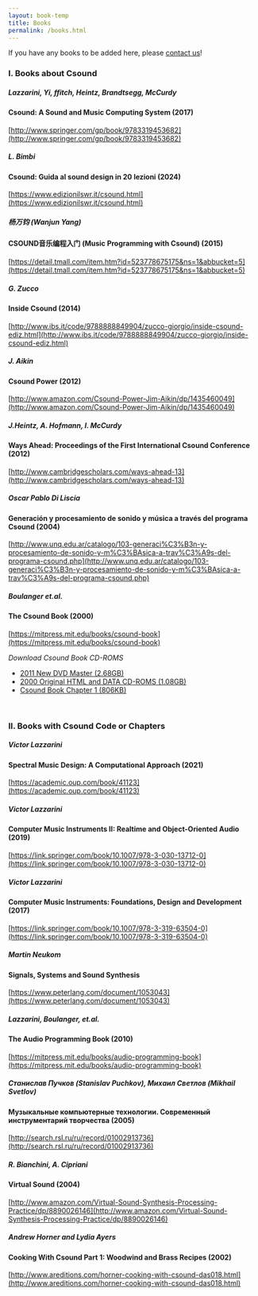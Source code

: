 ```yaml
---
layout: book-temp
title: Books
permalink: /books.html
---
```


If you have any books to be added here, please [contact us](/website-team.html)!

### I. Books about Csound

##### Lazzarini, Yi, ffitch, Heintz, Brandtsegg, McCurdy
#### Csound: A Sound and Music Computing System (2017)
[http://www.springer.com/gp/book/9783319453682](http://www.springer.com/gp/book/9783319453682)

##### L. Bimbi
#### Csound: Guida al sound design in 20 lezioni (2024)
[https://www.edizionilswr.it/csound.html](https://www.edizionilswr.it/csound.html)

##### 杨万钧 (Wanjun Yang)
#### CSOUND音乐编程入门 (Music Programming with Csound) (2015)
[https://detail.tmall.com/item.htm?id=523778675175&ns=1&abbucket=5](https://detail.tmall.com/item.htm?id=523778675175&ns=1&abbucket=5)

##### G. Zucco
#### Inside Csound (2014)
[http://www.ibs.it/code/9788888849904/zucco-giorgio/inside-csound-ediz.html](http://www.ibs.it/code/9788888849904/zucco-giorgio/inside-csound-ediz.html)

##### J. Aikin
#### Csound Power (2012)
[http://www.amazon.com/Csound-Power-Jim-Aikin/dp/1435460049](http://www.amazon.com/Csound-Power-Jim-Aikin/dp/1435460049)

##### J.Heintz, A. Hofmann, I. McCurdy
#### Ways Ahead: Proceedings of the First International Csound Conference (2012)
[http://www.cambridgescholars.com/ways-ahead-13](http://www.cambridgescholars.com/ways-ahead-13)

##### Oscar Pablo Di Liscia
#### Generación y procesamiento de sonido y música a través del programa Csound (2004)
[http://www.unq.edu.ar/catalogo/103-generaci%C3%B3n-y-procesamiento-de-sonido-y-m%C3%BAsica-a-trav%C3%A9s-del-programa-csound.php](http://www.unq.edu.ar/catalogo/103-generaci%C3%B3n-y-procesamiento-de-sonido-y-m%C3%BAsica-a-trav%C3%A9s-del-programa-csound.php)

##### Boulanger et.al.
#### The Csound Book (2000)
[https://mitpress.mit.edu/books/csound-book](https://mitpress.mit.edu/books/csound-book)

_Download Csound Book CD-ROMS_

* [2011 New DVD Master (2.68GB)](https://www.dropbox.com/s/b7p9d0med6w34ti/2011_Second_Printing_NEW_DVD_Master.zip?dl=0)
* [2000 Original HTML and DATA CD-ROMS (1.08GB)](https://www.dropbox.com/s/k9a0fakgcghebk3/2000_First_Printing_HTML%2BDATA_CD_Masters.zip?dl=0)
* [Csound Book Chapter 1 (806KB)](https://www.dropbox.com/s/r8giqor5v3b2z34/CsoundBookCh1.zip?dl=0)

<br>

### II. Books with Csound Code or Chapters

##### Victor Lazzarini
#### Spectral Music Design: A Computational Approach (2021)
[https://academic.oup.com/book/41123](https://academic.oup.com/book/41123)

##### Victor Lazzarini
#### Computer Music Instruments II: Realtime and Object-Oriented Audio (2019)
[https://link.springer.com/book/10.1007/978-3-030-13712-0](https://link.springer.com/book/10.1007/978-3-030-13712-0)

##### Victor Lazzarini
#### Computer Music Instruments: Foundations, Design and Development (2017)
[https://link.springer.com/book/10.1007/978-3-319-63504-0](https://link.springer.com/book/10.1007/978-3-319-63504-0)

##### Martin Neukom
#### Signals, Systems and Sound Synthesis
[https://www.peterlang.com/document/1053043](https://www.peterlang.com/document/1053043)

##### Lazzarini, Boulanger, et.al.
#### The Audio Programming Book (2010)
[https://mitpress.mit.edu/books/audio-programming-book](https://mitpress.mit.edu/books/audio-programming-book)

##### Станислав Пучков (Stanislav Puchkov), Михаил Светлов (Mikhail Svetlov)
####  Музыкальные компьютерные технологии. Современный инструментарий творчества (2005)
[http://search.rsl.ru/ru/record/01002913736](http://search.rsl.ru/ru/record/01002913736)

##### R. Bianchini, A. Cipriani
#### Virtual Sound (2004)
[http://www.amazon.com/Virtual-Sound-Synthesis-Processing-Practice/dp/8890026146](http://www.amazon.com/Virtual-Sound-Synthesis-Processing-Practice/dp/8890026146)

##### Andrew Horner and Lydia Ayers
#### Cooking With Csound Part 1: Woodwind and Brass Recipes (2002)
[http://www.areditions.com/horner-cooking-with-csound-das018.html](http://www.areditions.com/horner-cooking-with-csound-das018.html)

